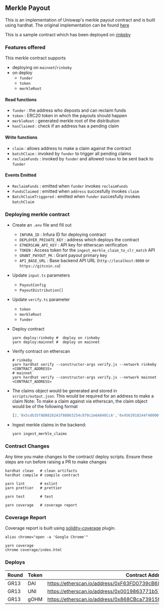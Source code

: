 ## Merkle Payout

This is an implementation of Uniswap's merkle payout contract and is built using hardhat.
The original implementation can be found [here](https://github.com/Uniswap/merkle-distributor/blob/0d478d722da2e5d95b7292fd8cbdb363d98e9a93/contracts/MerkleDistributor.sol)

This is a sample contract which has been deployed on [rinkeby](https://rinkeby.etherscan.io/address/0x2aFFFe0B3BA1D3FD4a1Fc0a06AD0cAe4D22ABa4C)


### Features offered

This merkle contract supports

- deploying on `mainnet`/`rinkeby`
- on deploy
    - `funder`
    - `token`
    - `merkleRoot`


#### Read functions

- `funder`          : the address who deposts and can reclaim funds
- `token`           : ERC20 token in which the payouts should happen
- `merkleRoot`      : generated merkle root of the distribution
- `hasClaimed`      : check if an address has a pending claim

#### Write functions

- `claim`           : allows address to make a claim against the contract
- `batchClaim`      : invoked by `funder` to trigger all pending claims
- `reclaimFunds`    : invoked by `funder` and allowed `token` to be sent back to `funder`


#### Events Emitted

- `ReclaimFunds`        : emitted when `funder` invokes `reclaimFunds`
- `FundsClaimed`        : emitted when `address` succesfully invokes `claim`
- `BatchClaimTriggered` : emitted when `funder` succesfully invokes `batchClaim`


### Deploying merkle contract

- Create an `.env` file and fill out
    - `INFURA_ID`               : Infura ID for deploying contract
    - `DEPLOYER_PRIVATE_KEY`    : address which deploys the contract
    - `ETHERSCAN_API_KEY`       : API key for etherscan verification
    - `TOKEN`                   : Access token for the `ingest_merkle_claim_to_clr_match` API
    - `GRANT_PAYOUT_PK`         : Grant payout primary key
    - `API_BASE_URL`            : Base backend API URL (`http://localhost:8000` or `https://gitcoin.co`)


- Update `input.ts` parameters
    - `PayoutConfig`
    - `PayoutDistribution[]`
- Update `verify.ts` parameter
    - `token`
    - `merkleRoot`
    - `funder`

- Deploy contract
    ```shell
    yarn deploy:rinkeby #  deploy on rinkeby
    yarn deploy:mainnet #  deploy on mainnet
    ```


- Verify contract on etherscan
    ```shell
    # rinkeby
    yarn hardhat verify --constructor-args verify.js --network rinkeby <CONTRACT_ADDRESS>
    # mainnet
    yarn hardhat verify --constructor-args verify.js --network mainnet <CONTRACT_ADDRESS>
    ```

- The claims object would be generated and stored in `scripts/output.json`.
    This would be required for an address to make a claim
    Note: To make a claim against via etherscan, the claim object would be of the following format
    ```js
    [2,'0x5cdb35fADB8262A3f88863254c870c2e6A848CcA','0x4563918244f40000',['0x025ddd38f5815f027203629fc384e2a7beb453a112c2de03feb75dca73aef3bf','0xc1d74d73190dcdd156b817d78d3459ecd5efac2345c34fa48ad52d2ae11dc526','0x2bb06b1200f1a5d9c3d252ec853852c5042118c7fa74781e510ed334add6a1f2','0x2107e84fe9e2588768a806612070bc0c2095c08e70af311cad5ae5c2c0fa27a4']]
    ```

- Ingest merkle claims in the backend:
    ```shell
    yarn ingest_merkle_claims
    ```

### Contract Changes

Any time you make changes to the contract/ deploy scripts. Ensure these steps are run before raising a PR to make changes

```shell
hardhat clean   # clean artifacts
hardhat compile # compile contract

yarn lint       # eslint
yarn prettier   # prettier

yarn test       # test

yarn coverage   # coverage report
```

### Coverage Report

Coverage report is built using [solidity-coverage](https://github.com/sc-forks/solidity-coverage/blob/master/HARDHAT_README.md) plugin.

```shell
alias chrome="open -a 'Google Chrome'"

yarn coverage
chrome coverage/index.html
```
### Deploys

| Round | Token | Contract Address                                                        |
|-------|-------|-------------------------------------------------------------------------|
| GR13  | DAI   | https://etherscan.io/address/0xF63FD0739cB68651eFbD06BCcb23F1A1623D5520 |
| GR13  | UNI   | https://etherscan.io/address/0x0019863771b57FBA997cF6602CB2dD572A43e977 |
| GR13  | gOHM  | https://etherscan.io/address/0x868CBca73915f842A70cD9584D80a57DB5E690C1 |